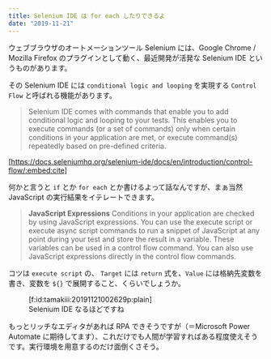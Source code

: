 ```yaml
---
title: Selenium IDE は for each したりできるよ
date: "2019-11-21"
---
```


ウェブブラウザのオートメーションツール Selenium には、Google Chrome / Mozilla Firefox のプラグインとして動く、最近開発が活発な Selenium IDE というものがあります。

その Selenium IDE には `conditional logic and looping` を実現する `Control Flow` と呼ばれる機能があります。

> Selenium IDE comes with commands that enable you to add conditional logic and looping to your tests.
> This enables you to execute commands (or a set of commands) only when certain conditions in your application are met, or execute command(s) repeatedly based on pre-defined criteria.

[https://docs.seleniumhq.org/selenium-ide/docs/en/introduction/control-flow/:embed:cite]

何かと言うと `if` とか `for each` とか書けるよって話なんですが、まぁ当然 JavaScript の実行結果をイテレートできます。

> **JavaScript Expressions**
> Conditions in your application are checked by using JavaScript expressions.
> You can use the execute script or execute async script commands to run a snippet of JavaScript at any point during your test and store the result in a variable. These variables can be used in a control flow command.
> You can also use JavaScript expressions directly in the control flow commands.

コツは `execute script` の、 `Target` には `return` 式を、`Value` には格納先変数を書き、変数を `${}` で展開すること、くらいでしょうか。

<figure class="figure-image figure-image-fotolife" title="Selenium IDE なるほどですね">[f:id:tamakiii:20191121002629p:plain]<figcaption>Selenium IDE なるほどですね</figcaption></figure>

もっとリッチなエディタがあれば RPA できそうですが（＝Microsoft Power Automate に期待してます）、これだけでも人間が学習すればある程度使えそうです。実行環境を用意するのだけ面倒くさそう。